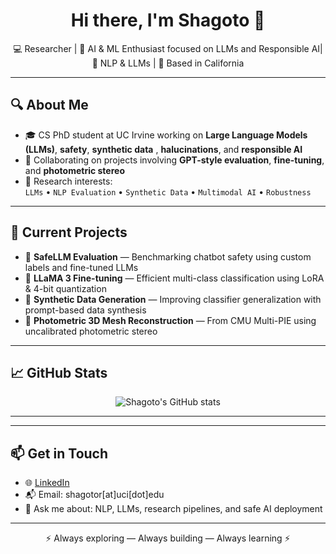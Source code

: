 

<h1 align="center">Hi there, I'm Shagoto 👋</h1>

<p align="center">
  💻 Researcher | 🤖 AI & ML Enthusiast focused on LLMs and Responsible AI| 🔬 NLP & LLMs | 📍 Based in California
</p>

---

## 🔍 About Me

- 🎓 CS PhD student at UC Irvine working on **Large Language Models (LLMs)**, **safety**, **synthetic data** , **halucinations**, and **responsible AI**
- 🤝 Collaborating on projects involving **GPT-style evaluation**, **fine-tuning**, and **photometric stereo**
- 🧠 Research interests:  
  `LLMs` • `NLP Evaluation` • `Synthetic Data` • `Multimodal AI` • `Robustness` 

---

## 🚧 Current Projects

- 🧪 **SafeLLM Evaluation** — Benchmarking chatbot safety using custom labels and fine-tuned LLMs
- 🦙 **LLaMA 3 Fine-tuning** — Efficient multi-class classification using LoRA & 4-bit quantization
- 🧵 **Synthetic Data Generation** — Improving classifier generalization with prompt-based data synthesis
- 📸 **Photometric 3D Mesh Reconstruction** — From CMU Multi-PIE using uncalibrated photometric stereo

---

## 📈 GitHub Stats

<p align="center">
  <img src="https://github-readme-stats.vercel.app/api?username=shrestho10&show_icons=true&theme=default" alt="Shagoto's GitHub stats" />
</p>

---


---

## 📫 Get in Touch

- 🌐 [LinkedIn](https://www.linkedin.com/in/shagoto-rahman-656996188/)
- 📬 Email: shagotor[at]uci[dot]edu
- 💬 Ask me about: NLP, LLMs, research pipelines, and safe AI deployment

---

<p align="center">
  ⚡ Always exploring — Always building — Always learning ⚡
</p>
